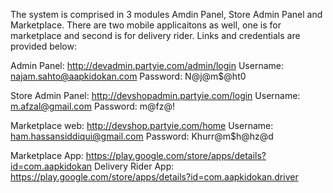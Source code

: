 The system is comprised in 3 modules Amdin Panel, Store Admin Panel and Marketplace. 
There are two mobile applicaitons as well, one is for marketplace and second is for delivery rider.
Links and credentials are provided below:
 
Admin Panel: http://devadmin.partyie.com/admin/login 
Username: najam.sahto@aapkidokan.com 
Password: N@j@m$@ht0 
 
Store Admin Panel: http://devshopadmin.partyie.com/login 
Username: m.afzal@gmail.com 
Password: m@fz@! 

Marketplace web: http://devshop.partyie.com/home 
Username: ham.hassansiddiqui@gmail.com 
Password: Khurr@m$h@hz@d 

Marketplace App: https://play.google.com/store/apps/details?id=com.aapkidokan
Delivery Rider App: https://play.google.com/store/apps/details?id=com.aapkidokan.driver


